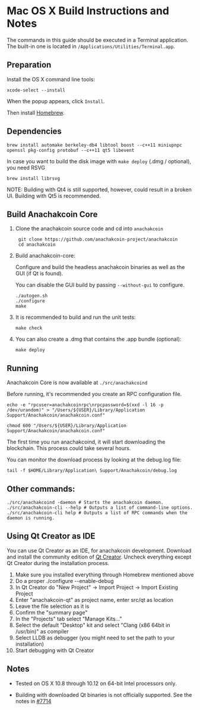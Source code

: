 Mac OS X Build Instructions and Notes
====================================
The commands in this guide should be executed in a Terminal application.
The built-in one is located in `/Applications/Utilities/Terminal.app`.

Preparation
-----------
Install the OS X command line tools:

`xcode-select --install`

When the popup appears, click `Install`.

Then install [Homebrew](http://brew.sh).

Dependencies
----------------------

    brew install automake berkeley-db4 libtool boost --c++11 miniupnpc openssl pkg-config protobuf --c++11 qt5 libevent

In case you want to build the disk image with `make deploy` (.dmg / optional), you need RSVG

    brew install librsvg

NOTE: Building with Qt4 is still supported, however, could result in a broken UI. Building with Qt5 is recommended.

Build Anachakcoin Core
------------------------

1. Clone the anachakcoin source code and cd into `anachakcoin`

        git clone https://github.com/anachakcoin-project/anachakcoin
        cd anachakcoin

2.  Build anachakcoin-core:

    Configure and build the headless anachakcoin binaries as well as the GUI (if Qt is found).

    You can disable the GUI build by passing `--without-gui` to configure.

        ./autogen.sh
        ./configure
        make

3.  It is recommended to build and run the unit tests:

        make check

4.  You can also create a .dmg that contains the .app bundle (optional):

        make deploy

Running
-------

Anachakcoin Core is now available at `./src/anachakcoind`

Before running, it's recommended you create an RPC configuration file.

    echo -e "rpcuser=anachakcoinrpc\nrpcpassword=$(xxd -l 16 -p /dev/urandom)" > "/Users/${USER}/Library/Application Support/Anachakcoin/anachakcoin.conf"

    chmod 600 "/Users/${USER}/Library/Application Support/Anachakcoin/anachakcoin.conf"

The first time you run anachakcoind, it will start downloading the blockchain. This process could take several hours.

You can monitor the download process by looking at the debug.log file:

    tail -f $HOME/Library/Application\ Support/Anachakcoin/debug.log

Other commands:
-------

    ./src/anachakcoind -daemon # Starts the anachakcoin daemon.
    ./src/anachakcoin-cli --help # Outputs a list of command-line options.
    ./src/anachakcoin-cli help # Outputs a list of RPC commands when the daemon is running.

Using Qt Creator as IDE
------------------------
You can use Qt Creator as an IDE, for anachakcoin development.
Download and install the community edition of [Qt Creator](https://www.qt.io/download/).
Uncheck everything except Qt Creator during the installation process.

1. Make sure you installed everything through Homebrew mentioned above
2. Do a proper ./configure --enable-debug
3. In Qt Creator do "New Project" -> Import Project -> Import Existing Project
4. Enter "anachakcoin-qt" as project name, enter src/qt as location
5. Leave the file selection as it is
6. Confirm the "summary page"
7. In the "Projects" tab select "Manage Kits..."
8. Select the default "Desktop" kit and select "Clang (x86 64bit in /usr/bin)" as compiler
9. Select LLDB as debugger (you might need to set the path to your installation)
10. Start debugging with Qt Creator

Notes
-----

* Tested on OS X 10.8 through 10.12 on 64-bit Intel processors only.

* Building with downloaded Qt binaries is not officially supported. See the notes in [#7714](https://github.com/bitcoin/bitcoin/issues/7714)
